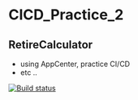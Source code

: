 # CICD_Practice_2
## RetireCalculator
- using AppCenter, practice CI/CD
- etc ..

[![Build status](https://build.appcenter.ms/v0.1/apps/915960f3-36fa-464d-a339-4abc4c495a94/branches/dev/badge)](https://appcenter.ms)
